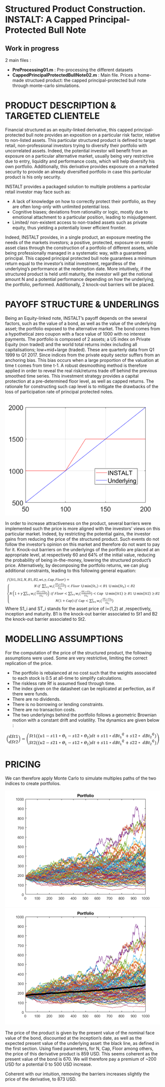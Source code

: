 # Structured Product Construction. INSTALT: A Capped Principal-Protected Bull Note

## Work in progress

2 main files :
* **PreProcessing01.m** : Pre-processing the different datasets
* **CappedPrincipalProtectedBullNote02.m** : Main file. Prices a home-made structued product: the capped principal-protected bull note through monte-carlo simulations.


# PRODUCT DESCRIPTION & TARGETED CLIENTELE
Financial structured as an equity-linked derivative, this capped principal-protected bull note provides an exposition on a particular risk factor, relative to non-listed assets. This particular structured product is defined to target retail, non-professional investors trying to diversify their portfolio with uncorrelated assets. Indeed, the potential investor will benefit from an exposure on a particular alternative market, usually being very restrictive due to entry, liquidity and performance costs, which will help diversify his own portfolio. Additionally, this derivative provides exposure on a marketed security to provide an already diversified portfolio in case this particular product is his only security.


INSTALT provides a packaged solution to multiple problems a particular retail investor may face such as:
* A lack of knowledge on how to correctly protect their portfolio, as they are often long-only with unlimited potential loss.
* Cognitive biases; deviations from rationality or logic, mostly due to emotional attachment to a particular position, leading to misjudgement.
* Limited/ non-existent access to non-traded assets such as private equity, thus yielding a potentially lower efficient frontier.


Indeed, INSTALT provides, in a single product, an exposure meeting the needs of the markets investors; a positive, protected, exposure on exotic asset class through the construction of a portfolio of different assets, while being professionally managed in a systematic way, with a guaranteed principal. This capped principal protected bull note guarantees a minimum return equal to the investor’s initial investment, regardless of the underlying’s performance at the redemption date. More intuitively, if the structured product is held until maturity, the investor will get the notional amount N and a potential performance depending on how the underlying, the portfolio, performed. Additionally, 2 knock-out barriers will be placed. 



# PAYOFF STRUCTURE & UNDERLINGS 
Being an Equity-linked note, INSTALT’s payoff depends on the several factors, such as the value of a bond, as well as the value of the underlying asset; the portfolio exposed to the alternative market. The bond comes from a hypothetical zero coupon with a face value of 1000 with no interest payments. The portfolio is composed of 2 assets; a US index on Private Equity (non traded) and the world total returns index including all capitalisations; low+mid+large (traded). These are quarterly data from Q1 1999 to Q1 2017. Since indices from the private equity sector suffers from an anchoring bias. This bias occurs when a large proportion of the valuation at time t comes from time t-1. A robust desmoothing method is therefore applied in order to reveal the real risk/returns trade off behind the previous smoothed time series. This investment strategy provides a capital protection at a pre-determined floor level, as well as capped returns. The rationale for constructing such cap level is to mitigate the drawbacks of the loss of participation rate of principal protected notes. 


![alt text](https://github.com/BijanSN/Structured-Product-Construction-Capped-Principal-Protected-Bull-Note/blob/main/Figures/payoff.png)


In order to increase attractiveness on the product, several barriers were implemented such the price is more aligned with the investors’ views on this particular market. Indeed, by restricting the potential gains, the investor gains from reducing the price of the structured product. Such events do not follow the investor’s opinion on this market and therefore do not want to pay for it. Knock-out barriers on the underlyings of the portfolio are placed at an appropriate level, at respectively 60 and 64% of the initial value, reducing the probability of being in-the-money, lowering the structured product’s price.
Alternatively, by decomposing the portfolio returns, we can plug additional constraints, leading to this following general equation:

![alt text](https://github.com/BijanSN/Structured-Product-Construction-Capped-Principal-Protected-Bull-Note/blob/main/Figures/Equation.PNG)
Where S1_i and ST_i stands for the asset price of i=(1,2) at ,respectively, inception and maturity. B1 is the knock-out barrier associated to St1 and B2 the knock-out barrier associated to St2.


# MODELLING ASSUMPTIONS
For the computation of the price of the structured product, the following assumptions were used. Some are very restrictive, limiting the correct replication of the price.

* The portfolio is rebalanced at no cost such that the weights associated to each stock is 0.5 at all-time to simplify calculations.
* The riskless rate Rf is assumed fixed through time.
* The index given on the datasheet can be replicated at perfection, as if there were funds.
* There are no dividends.
* There is no borrowing or lending constraints.
* There are no transaction costs.
* The two underlyings behind the portfolio follows a geometric Brownian motion with a constant drift and volatility. The dynamics are given below : 

![alt text](https://github.com/BijanSN/Structured-Product-Construction-Capped-Principal-Protected-Bull-Note/blob/main/Figures/Geometric_brownian_motions.PNG)


# PRICING

We can therefore apply Monte Carlo to simulate multiples paths of the two indices to create portfolios.

![alt text](https://github.com/BijanSN/Structured-Product-Construction-Capped-Principal-Protected-Bull-Note/blob/main/Figures/pf.png)
![alt text](https://github.com/BijanSN/Structured-Product-Construction-Capped-Principal-Protected-Bull-Note/blob/main/Figures/PFE.png)


The price of the product is given by the present value of the nominal face value of the bond, discounted at the inception’s date, as well as the expected present value of the underlying asset: the black line, as defined in the first section.
Using fixed parameters, for N, Cap, Floor among others, the price of this derivative product is 859 USD. This seems coherent as the present value of the bond is 670. We will therefore pay a premium of ~200 USD for a potential 0 to 500 USD increase.






Coherent with our intuition, removing the barriers increases slightly the price of the derivative, to 873 USD.
